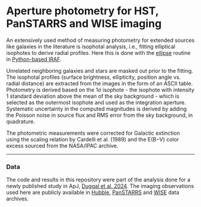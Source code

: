 # Aperture photometry for HST, PanSTARRS and WISE imaging 

An extensively used method of measuring photometry for extended sources like galaxies in the literature is isophotal analysis, i.e., fitting elliptical isophotes to derive radial profiles.  Here this is done with the [ellipse](http://stsdas.stsci.edu/documents/SUG/UG_33.html) routine in [Python-based IRAF](https://iraf-community.github.io/pyraf.html).

Unrelated neighboring galaxies and stars are masked out prior to the fitting. The isophotal profiles (surface brightness, ellipticity, position angle vs. radial distance) are extracted from the images in the form of an ASCII table. Photometry is derived based on the 1σ isophote - the isophote with intensity 1 standard deviation above the mean of the sky background - which is selected as the outermost isophote and used as the integration aperture. Systematic uncertainty in the computed magnitudes is derived by adding the Poisson noise in source flux and RMS error from the sky background, in quadrature.

The photometric measurements were corrected for Galactic extinction using the scaling relation by Cardelli et al. (1989) and the E(B−V) color excess sourced from the NASA/IPAC archive. 

----------------------------
### Data 

The code and results in this repository were part of the analysis done for a newly published study in ApJ, [Duggal et al. 2024](https://iopscience.iop.org/article/10.3847/1538-4357/ad2513). The imaging observations used here are publicly available in [Hubble](https://mast.stsci.edu/portal/Mashup/Clients/Mast/Portal.html), [PanSTARRS](http://ps1images.stsci.edu/cgi-bin/ps1cutouts) and [WISE](https://irsa.ipac.caltech.edu/Missions/wise.html) data archives. 
